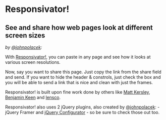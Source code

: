 Responsivator!
==============
See and share how web pages look at different screen sizes
----------------------------------------------------------

*by [@johnpolacek](http://twitter.com/johnpolacek):*

With [Responsivator!](http://dfcb.github.com/Responsivator), you can paste in any page and see how it looks at various screen resolutions.

Now, say you want to share this page. Just copy the link from the share field and send. If you want to hide the header &amp; constrols, just check the box and you will be able to send a link that is nice and clean with just the frames.

Responsivator! is built upon fine work done by others like <a href="http://mattkersley.com/responsive/">Matt Kersley</a>, <a href="http://www.benjaminkeen.com/open-source-projects/smaller-projects/responsive-design-bookmarklet/">Benjamin Keen</a> and <a href="https://gist.github.com/1685127">lensco</a>.

Responsivator! also uses 2 jQuery plugins, also created by [@johnpolacek](http://twitter.com/johnpolacek): - jQuery Framer and [jQuery Configurator](https://github.com/johnpolacek/jquery.configurator#readme) - so be sure to check those out too.
